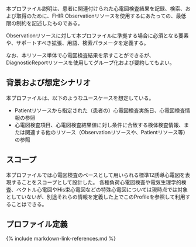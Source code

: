 本プロファイル説明は、患者に関連付けられた心電図検査結果を記録、検索、および取得のために、FHIR Observationリソースを使用するにあたっての、最低限の制約を記述したものである。

Observationリソースに対して本プロファイルに準拠する場合に必須となる要素や、サポートすべき拡張、用語、検索パラメータを定義する。

なお、本リソース単体で心電図検査結果を示すことができるが、DiagnosticReportリソースを使用してグループ化および要約してもよい。

## 背景および想定シナリオ

本プロファイルは、以下のようなユースケースを想定している。

 - Patientリソースから指定された（患者の）心電図検査実施日、心電図検査情報の参照
 - 心電図検査項目、心電図検査結果値に対し条件に合致する検体検査情報、または関連する他のリソース（Observationリソースや、Patientリソース等）の参照

## スコープ

 本プロファイルでは心電図検査のベースとして用いられる標準12誘導心電図を表現することをスコープとして設計した。
 各種負荷心電図検査や電気生理学的検査、ベクトル心電図やHis束心電図などの特殊心電図については現時点では対象としていないが、別途それらの情報を定義した上でこのProfileを参照して利用することはできる。

## プロファイル定義

{% include markdown-link-references.md %}